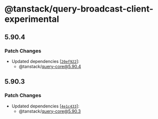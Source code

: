 # @tanstack/query-broadcast-client-experimental

## 5.90.4

### Patch Changes

- Updated dependencies [[`20ef922`](https://github.com/TanStack/query/commit/20ef922a0a7c3aee00150bf69123c338b0922922)]:
  - @tanstack/query-core@5.90.4

## 5.90.3

### Patch Changes

- Updated dependencies [[`4e1c433`](https://github.com/TanStack/query/commit/4e1c4338a72f7384600bbda99e44bc1891695df4)]:
  - @tanstack/query-core@5.90.3
